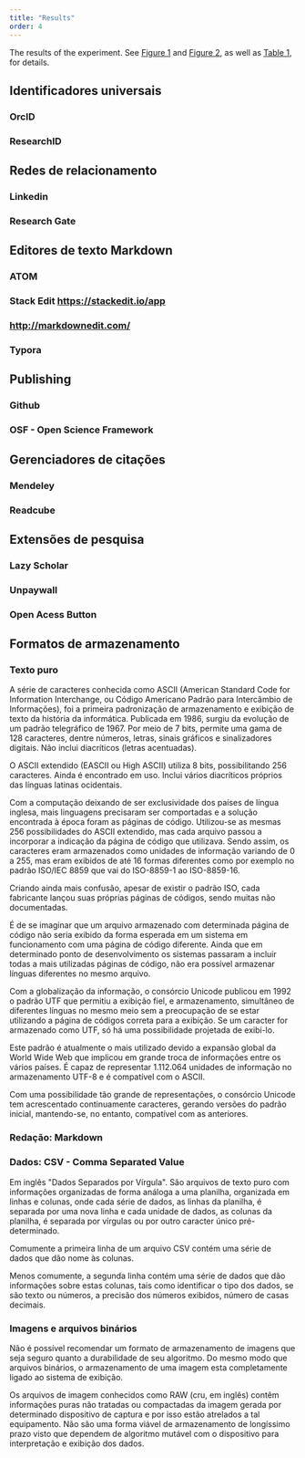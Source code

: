 ```yaml
---
title: "Results"
order: 4
---
```

The results of the experiment. See [Figure 1](#figure-1) and [Figure 2](#figure-2), as well as [Table 1](#table-1), for details.

## Identificadores universais

### OrcID

### ResearchID

## Redes de relacionamento

### Linkedin

### Research Gate

## Editores de texto Markdown

### ATOM

### Stack Edit https://stackedit.io/app

### http://markdownedit.com/

### Typora


## Publishing

### Github

### OSF - Open Science Framework

## Gerenciadores de citações

### Mendeley

### Readcube

## Extensões de pesquisa

### Lazy Scholar

### Unpaywall

### Open Acess Button

## Formatos de armazenamento

### Texto puro

A série de caracteres conhecida como ASCII (American Standard Code for Information Interchange, ou Código Americano Padrão para Intercâmbio de Informações), foi a primeira padronização de armazenamento e exibição de texto da história da informática. Publicada em 1986, surgiu da evolução de um padrão telegráfico de 1967. Por meio de 7 bits, permite uma gama de 128 caracteres, dentre números, letras, sinais gráficos e sinalizadores digitais. Não inclui diacríticos (letras acentuadas).

O ASCII extendido (EASCII ou High ASCII) utiliza 8 bits, possibilitando 256 caracteres. Ainda é encontrado em uso. Inclui vários diacríticos próprios das línguas latinas ocidentais.

Com a computação deixando de ser exclusividade dos países de língua inglesa, mais linguagens precisaram ser comportadas e a solução encontrada à época foram as páginas de código. Utilizou-se as mesmas 256 possibilidades do ASCII extendido, mas cada arquivo passou a incorporar a indicação da página de código que utilizava. Sendo assim, os caracteres eram armazenados como unidades de informação variando de 0 a 255, mas eram exibidos de até 16 formas diferentes como por exemplo no padrão ISO/IEC 8859 que vai do ISO-8859-1 ao ISO-8859-16.

Criando ainda mais confusão, apesar de existir o padrão ISO, cada fabricante lançou suas próprias páginas de códigos, sendo muitas não documentadas.

É de se imaginar que um arquivo armazenado com determinada página de código não seria exibido da forma esperada em um sistema em funcionamento com uma página de código diferente. Ainda que em determinado ponto de desenvolvimento os sistemas passaram a incluir todas a mais utilizadas páginas de código, não era possível armazenar línguas diferentes no mesmo arquivo.

Com a globalização da informação, o consórcio Unicode publicou em 1992 o padrão UTF que permitiu a exibição fiel, e armazenamento, simultâneo de diferentes línguas no mesmo meio sem a preocupação de se estar utilizando a página de códigos correta para a exibição. Se um caracter for armazenado como UTF, só há uma possibilidade projetada de exibi-lo.

Este padrão é atualmente o mais utilizado devido a expansão global da World Wide Web que implicou em grande troca de informações entre os vários países. É capaz de representar 1.112.064 unidades de informação no armazenamento UTF-8 e é compatível com o ASCII.

Com uma possibilidade tão grande de representações, o consórcio Unicode tem acrescentado continuamente caracteres, gerando versões do padrão inicial, mantendo-se, no entanto, compatível com as anteriores.

### Redação: Markdown

### Dados: CSV - Comma Separated Value

Em inglês "Dados Separados por Vírgula". São arquivos de texto puro com informações organizadas de forma análoga a uma planilha, organizada em linhas e colunas, onde cada série de dados, as linhas da planilha, é separada por uma nova linha e cada unidade de dados, as colunas da planilha, é separada por vírgulas ou por outro caracter único pré-determinado.

Comumente a primeira linha de um arquivo CSV contém uma série de dados que dão nome às colunas.

Menos comumente, a segunda linha contém uma série de dados que dão informações sobre estas colunas, tais como identificar o tipo dos dados, se são texto ou números, a precisão dos números exibidos, número de casas decimais.

### Imagens e arquivos binários

Não é possível recomendar um formato de armazenamento de imagens que seja seguro quanto a durabilidade de seu algoritmo. Do mesmo modo que arquivos binários, o armazenamento de uma imagem esta completamente ligado ao sistema de exibição.

Os arquivos de imagem conhecidos como RAW (cru, em inglês) contêm informações puras não tratadas ou compactadas da imagem gerada por determinado dispositivo de captura e por isso estão atrelados a tal equipamento. Não são uma forma viável de armazenamento de longíssimo prazo visto que dependem de algoritmo mutável com o dispositivo para interpretação e exibição dos dados.
